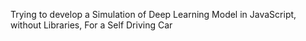 Trying to develop a Simulation of Deep Learning Model in JavaScript, without Libraries, For a Self Driving Car
